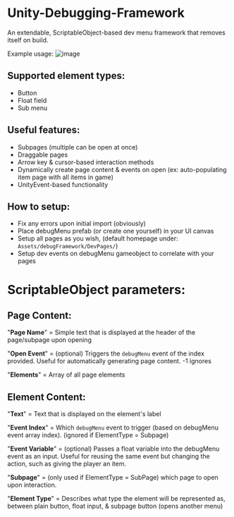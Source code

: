 # Unity-Debugging-Framework
An extendable, ScriptableObject-based dev menu framework that removes itself on build.

Example usage:
![image](https://github.com/Swagguy47/Unity-Debugging-Framework/assets/67041649/aadf419c-99c1-4060-b11b-d08c8b9e083a)


## Supported element types:
- Button
- Float field
- Sub menu

## Useful features:
- Subpages (multiple can be open at once)
- Draggable pages
- Arrow key & cursor-based interaction methods
- Dynamically create page content & events on open (ex: auto-populating item page with all items in game)
- UnityEvent-based functionality

## How to setup:
+ Fix any errors upon initial import (obviously)
+ Place debugMenu prefab (or create one yourself) in your UI canvas
+ Setup all pages as you wish, (default homepage under: `Assets/debugFramework/DevPages/`)
+ Setup dev events on debugMenu gameobject to correlate with your pages

# ScriptableObject parameters:
## Page Content:
"**Page Name**" = Simple text that is displayed at the header of the page/subpage upon opening

"**Open Event**" = (optional) Triggers the `debugMenu` event of the index provided. Useful for automatically generating page content. -1 ignores 

"**Elements**" = Array of all page elements

## Element Content:
"**Text**" = Text that is displayed on the element's label

"**Event Index**" = Which `debugMenu` event to trigger (based on debugMenu event array index). (ignored if ElementType = Subpage)

"**Event Variable**" = (optional) Passes a float variable into the debugMenu event as an input. Useful for reusing the same event but changing the action, such as giving the player an item.

"**Subpage**" = (only used if ElementType = SubPage) which page to open upon interaction.

"**Element Type**" = Describes what type the element will be represented as, between plain button, float input, & subpage button (opens another menu)
